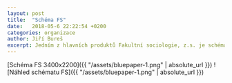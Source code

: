 ```yaml
---
layout: post
title:  "Schéma FS"
date:   2018-05-6 22:22:54 +0200
categories: organizace
author: Jiří Bureš
excerpt: Jedním z hlavních produktů Fakultní sociologie, z.s. je schéma "Jak studovat sociologii", které nabízí z části tipy a rady, jak uspět ve studiu, tak představuje cíle FS, a tak ukazuje na způsoby, jak může členství pomoci.
---
```


[Schéma FS 3400x2200]({{ "/assets/bluepaper-1.png" | absolute_url }})
![Náhled schématu FS]({{ "/assets/bluepaper-1.png" | absolute_url }})

